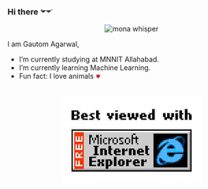 ### Hi there <img src="assets/glasses.png" height="15">

<p align="center"><img src="https://github.githubassets.com/images/mona-whisper.gif" alt="mona whisper" /></p>

I am Gautom Agarwal,

- I’m currently studying at MNNIT Allahabad.
- I’m currently learning Machine Learning.
- Fun fact: I love animals <img src="assets/heart.png" height="10" width="10">

<br>

<div align="center">

<img src="assets/ie.jpg">

</div>
